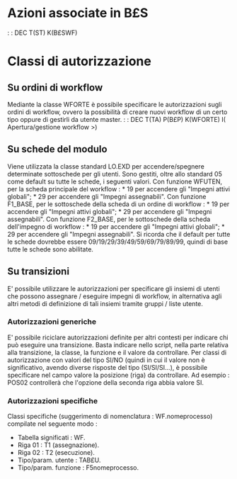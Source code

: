 # Azioni associate in B£S
  :  : DEC T(ST) K(B£SWF)
# Classi di autorizzazione

## Su ordini di workflow
Mediante la classe WFORTE è possibile specificare le autorizzazioni sugli ordini di workflow, ovvero la possibilità di creare nuovi workflow di un certo tipo oppure di gestirli da utente master.
  :  : DEC T(TA) P(B£P) K(WFORTE) I( Apertura/gestione workflow >)

## Su schede del modulo
Viene utilizzata la classe standard LO.EXD per accendere/spegnere determinate sottoschede per gli utenti. Sono gestiti, oltre allo standard 05 come default su tutte le schede, i seguenti valori.
Con funzione WFUTEN, per la scheda principale del workflow : 
 \* 19 per accendere gli "Impegni attivi globali";
 \* 29 per accendere gli "Impegni assegnabili".
Con funzione F1_BASE, per le sottoschede della scheda di un ordine di workflow : 
 \* 19 per accendere gli "Impegni attivi globali";
 \* 29 per accendere gli "Impegni assegnabili".
Con funzione F2_BASE, per le sottoschede della scheda dell'impegno di workflow : 
 \* 19 per accendere gli "Impegni attivi globali";
 \* 29 per accendere gli "Impegni assegnabili".
Si ricorda che il default per tutte le schede dovrebbe essere 09/19/29/39/49/59/69/79/89/99, quindi di base tutte le schede sono abilitate.


## Su transizioni
E' possibile utilizzare le autorizzazioni per specificare gli insiemi di utenti che possono assegnare / eseguire impegni di workflow, in alternativa agli altri metodi di definizione di tali insiemi tramite gruppi / liste utente.

### Autorizzazioni generiche
E' possibile riciclare autorizzazioni definite per altri contesti per indicare chi può eseguire una transizione. Basta indicare nello script, nella parte relativa alla transizione, la classe, la funzione e il valore da controllare.
Per classi di autorizzazione con valori del tipo SI/NO (quindi in cui il valore non è significativo, avendo diverse risposte del tipo (SI/SI/SI...), è possibile specificare nel campo valore la posizione (riga) da controllare. Ad esempio :  POS02 controllerà che l'opzione della seconda riga abbia valore SI.

### Autorizzazioni specifiche
Classi specifiche (suggerimento di nomenclatura :  WF.nomeprocesso) compilate nel seguente modo : 

- Tabella significati :  WF.
- Riga 01 :  T1 (assegnazione).
- Riga 02 :  T2 (esecuzione).
- Tipo/param. utente :  TAB£U.
- Tipo/param. funzione :  F5nomeprocesso.






